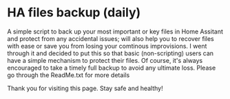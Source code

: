 # HA files backup (daily)
A simple script to back up your most important or key files in Home Assitant and protect from any accidental issues; will also help you to recover files with ease or save you from losing your comtinous improvisions. I went through it and decided to put this so that basic (non-scripting) users can have a simple mechanism to protect their files. Of course, it's always encouraged to take a timely full backup to avoid any ultimate loss. Please go through the ReadMe.txt for more details

Thank you for visiting this page. Stay safe and healthy!
